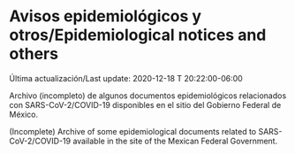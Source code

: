 # Avisos epidemiológicos y otros/Epidemiological notices and others

Última actualización/Last update: 2020-12-18 T 20:22:00-06:00 

Archivo (incompleto) de algunos documentos epidemiológicos relacionados con SARS-CoV-2/COVID-19 disponibles en el sitio del Gobierno Federal de México.

(Incomplete) Archive of some epidemiological documents related to SARS-CoV-2/COVID-19 available in the site of the Mexican Federal Government.
